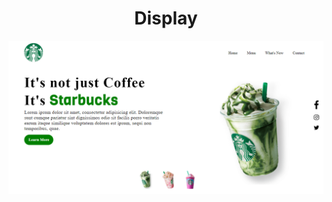 <html>
  <head> </head> <body> <h1 align = center> Display</h1> <img src = "img/Display.png"> </body>
</html> 
